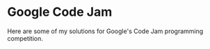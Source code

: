 Google Code Jam
==================

Here are some of my solutions for Google's Code Jam programming competition.
